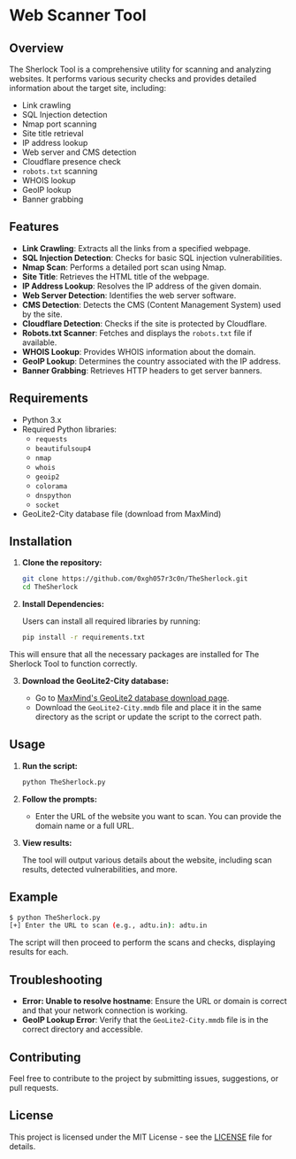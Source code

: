 # Web Scanner Tool

## Overview

The Sherlock Tool is a comprehensive utility for scanning and analyzing websites. It performs various security checks and provides detailed information about the target site, including:

- Link crawling
- SQL Injection detection
- Nmap port scanning
- Site title retrieval
- IP address lookup
- Web server and CMS detection
- Cloudflare presence check
- `robots.txt` scanning
- WHOIS lookup
- GeoIP lookup
- Banner grabbing

## Features

- **Link Crawling**: Extracts all the links from a specified webpage.
- **SQL Injection Detection**: Checks for basic SQL injection vulnerabilities.
- **Nmap Scan**: Performs a detailed port scan using Nmap.
- **Site Title**: Retrieves the HTML title of the webpage.
- **IP Address Lookup**: Resolves the IP address of the given domain.
- **Web Server Detection**: Identifies the web server software.
- **CMS Detection**: Detects the CMS (Content Management System) used by the site.
- **Cloudflare Detection**: Checks if the site is protected by Cloudflare.
- **Robots.txt Scanner**: Fetches and displays the `robots.txt` file if available.
- **WHOIS Lookup**: Provides WHOIS information about the domain.
- **GeoIP Lookup**: Determines the country associated with the IP address.
- **Banner Grabbing**: Retrieves HTTP headers to get server banners.

## Requirements

- Python 3.x
- Required Python libraries:
  - `requests`
  - `beautifulsoup4`
  - `nmap`
  - `whois`
  - `geoip2`
  - `colorama`
  - `dnspython`
  - `socket`
- GeoLite2-City database file (download from MaxMind)

## Installation

1. **Clone the repository:**

   ```bash
   git clone https://github.com/0xgh057r3c0n/TheSherlock.git
   cd TheSherlock
   ```

2. **Install Dependencies:**

   Users can install all required libraries by running:

   ```bash
   pip install -r requirements.txt
   ```

This will ensure that all the necessary packages are installed for The Sherlock Tool to function correctly.

3. **Download the GeoLite2-City database:**

   - Go to [MaxMind's GeoLite2 database download page](https://dev.maxmind.com/geoip/geolite2-free-geolocation-data?lang=en).
   - Download the `GeoLite2-City.mmdb` file and place it in the same directory as the script or update the script to the correct path.

## Usage

1. **Run the script:**

   ```bash
   python TheSherlock.py
   ```

2. **Follow the prompts:**

   - Enter the URL of the website you want to scan. You can provide the domain name or a full URL.

3. **View results:**

   The tool will output various details about the website, including scan results, detected vulnerabilities, and more.

## Example

```bash
$ python TheSherlock.py
[+] Enter the URL to scan (e.g., adtu.in): adtu.in
```

The script will then proceed to perform the scans and checks, displaying results for each.

## Troubleshooting

- **Error: Unable to resolve hostname**: Ensure the URL or domain is correct and that your network connection is working.
- **GeoIP Lookup Error**: Verify that the `GeoLite2-City.mmdb` file is in the correct directory and accessible.

## Contributing

Feel free to contribute to the project by submitting issues, suggestions, or pull requests. 

## License

This project is licensed under the MIT License - see the [LICENSE](LICENSE) file for details.
